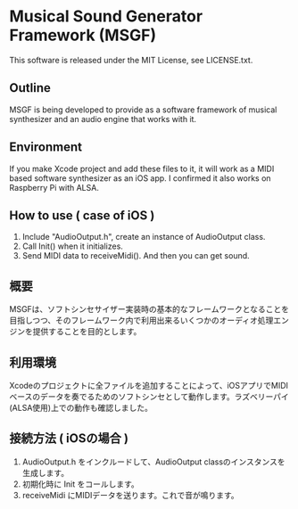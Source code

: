 # Musical Sound Generator Framework (MSGF)

This software is released under the MIT License, see LICENSE.txt.

## Outline
MSGF is being developed to provide as a software framework of musical synthesizer and an audio engine that works with it.

## Environment
If you make Xcode project and add these files to it, it will work as a MIDI based software synthesizer as an iOS app.
I confirmed it also works on Raspberry Pi with ALSA.

## How to use ( case of iOS )
1. Include "AudioOutput.h", create an instance of AudioOutput class.
2. Call Init() when it initializes.
3. Send MIDI data to receiveMidi(). And then you can get sound.


## 概要
MSGFは、ソフトシンセサイザー実装時の基本的なフレームワークとなることを目指しつつ、そのフレームワーク内で利用出来るいくつかのオーディオ処理エンジンを提供することを目的とします。

## 利用環境
Xcodeのプロジェクトに全ファイルを追加することによって、iOSアプリでMIDIベースのデータを奏でるためのソフトシンセとして動作します。ラズベリーパイ(ALSA使用)上での動作も確認しました。

## 接続方法 ( iOSの場合 )
1. AudioOutput.h をインクルードして、AudioOutput classのインスタンスを生成します。
2. 初期化時に Init をコールします。
3. receiveMidi にMIDIデータを送ります。これで音が鳴ります。
